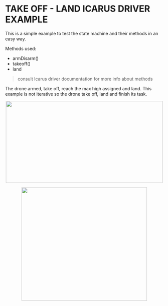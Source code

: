 

# TAKE OFF - LAND  ICARUS DRIVER EXAMPLE

This is a simple example to test the state machine and their methods in an easy way.

Methods used:

* armDisarm()
* takeoff()
* land

> consult Icarus driver documentation for more info about methods

The drone armed, take off, reach the max high assigned and land. This example is not iterative so the drone take off, land and finish its task.


<p align="center">
  <img width="500" height="260" src="https://github.com/P4B5/Icarus-Project/blob/master/docs/up_down_diagram_1.png">
</p>


<p align="center">
  <img width="400" height="360" src="https://github.com/P4B5/Icarus-Project/blob/master/docs/up_down_diagram_2.png">
</p>
